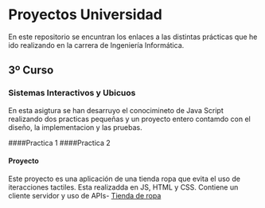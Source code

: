 # Proyectos Universidad

En este repositorio se encuntran los enlaces a las distintas prácticas que he ido realizando en la carrera de Ingeniería Informática. 

## 3º Curso


### Sistemas Interactivos y Ubicuos
En esta asigtura se han desarruyo el conocimineto de Java Script realizando dos practicas pequeñas y un proyecto entero contamdo con el diseño, la implementacion y las pruebas.

####Practica 1
####Practica 2

#### Proyecto 
Este proyecto es una aplicación de una tienda ropa que evita el uso de iteracciones tactiles. Esta realizadda en JS, HTML y CSS. Contiene un cliente servidor y uso de APIs-
[Tienda de ropa](https://github.com/Marina963/Practica_Ubicuos)
